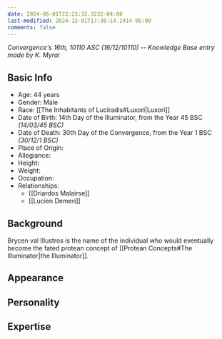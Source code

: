 ```yaml
---
date: 2024-06-01T22:23:32.3232-04:00
last-modified: 2024-12-01T17:36:14.1414-05:00
comments: false
---
```

*Convergence's 16th, 10110 ASC (16/12/10110) -- Knowledge Base entry made by K. Myrai*
## Basic Info
- Age: 44 years
- Gender: Male
- Race: [[The Inhabitants of Luciradis#Luxori|Luxori]]
- Date of Birth: 14th Day of the Illuminator, from the Year 45 BSC *(14/03/45 BSC)*
- Date of Death: 30th Day of the Convergence, from the Year 1 BSC *(30/12/1 BSC)*
- Place of Origin: 
- Allegiance:
- Height:
- Weight:
- Occupation: 
- Relationships:
	- [[Driardos Malairse]]
	- [[Lucien Demeri]]

## Background

Brycen val Illustros is the name of the individual who would eventually become the fated protean concept of [[Protean Concepts#The Illuminator|the Illuminator]]. 

## Appearance

## Personality

## Expertise
